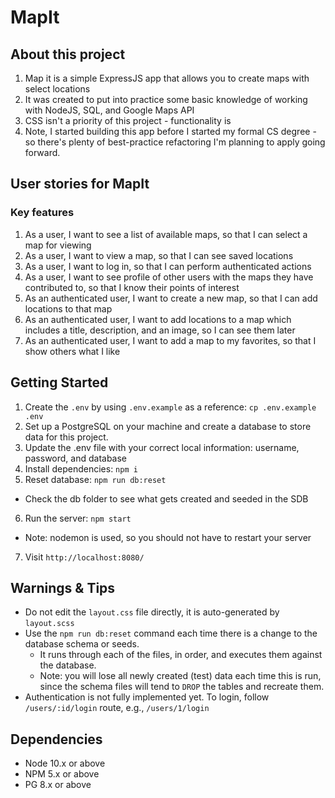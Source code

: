 MapIt
=========
## About this project
1. Map it is a simple ExpressJS app that allows you to create maps with select locations
2. It was created to put into practice some basic knowledge of working with NodeJS, SQL, and Google Maps API
3. CSS isn't a priority of this project - functionality is
3. Note, I started building this app before I started my formal CS degree - so there's plenty of best-practice refactoring I'm planning to apply going forward.

## User stories for MapIt

### Key features

1. As a user, I want to see a list of available maps, so that I can select a map for viewing
2. As a user, I want to view a map, so that I can see saved locations
3. As a user, I want to log in, so that I can perform authenticated actions
4. As a user, I want to see profile of other users with the maps they have contributed to, so that I know their points of interest
5. As an authenticated user, I want to create a new map, so that I can add locations to that map
6. As an authenticated user, I want to add locations to a map which includes a title, description, and an image, so I can see them later
7. As an authenticated user, I want to add a map to my favorites, so that I show others what I like


## Getting Started

1. Create the `.env` by using `.env.example` as a reference: `cp .env.example .env`
2. Set up a PostgreSQL on your machine and create a database to store data for this project.
3. Update the .env file with your correct local information: username, password, and database
4. Install dependencies: `npm i`
5. Reset database: `npm run db:reset`
  - Check the db folder to see what gets created and seeded in the SDB
6. Run the server: `npm start`
  - Note: nodemon is used, so you should not have to restart your server
7. Visit `http://localhost:8080/`

## Warnings & Tips

- Do not edit the `layout.css` file directly, it is auto-generated by `layout.scss`
- Use the `npm run db:reset` command each time there is a change to the database schema or seeds. 
  - It runs through each of the files, in order, and executes them against the database. 
  - Note: you will lose all newly created (test) data each time this is run, since the schema files will tend to `DROP` the tables and recreate them.
- Authentication is not fully implemented yet. To login, follow `/users/:id/login` route, e.g., `/users/1/login`

## Dependencies

- Node 10.x or above
- NPM 5.x or above
- PG 8.x or above
